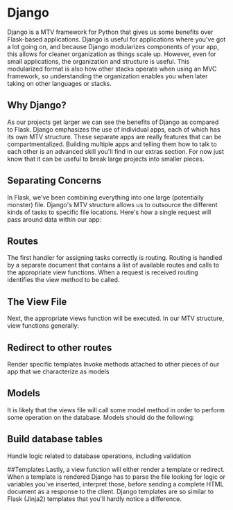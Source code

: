 # Django
Django is a MTV framework for Python that gives us some benefits over Flask-based
applications. Django is useful for applications where you've got a lot going on,
and because Django modularizes components of your app, this allows for cleaner
organization as things scale up. However, even for small applications, the
organization and structure is useful. This modularized format is also how other stacks
operate when using an MVC framework, so understanding the organization enables you
when later taking on other languages or stacks.

## Why Django?
As our projects get larger we can see the benefits of Django as compared to Flask. Django emphasizes the use of individual apps, each of which has its own MTV structure. These separate apps are really features that can be compartmentalized. Building multiple apps and telling them how to talk to each other is an advanced skill you'll find in our extras section. For now just know that it can be useful to break large projects into smaller pieces.

## Separating Concerns
In Flask, we’ve been combining everything into one large (potentially monster) file. Django's MTV structure allows us to outsource the different kinds of tasks to specific file locations. Here's how a single request will pass around data within our app:

## Routes
The first handler for assigning tasks correctly is routing. Routing is handled by a separate document that contains a list of available routes and calls to the appropriate view functions. When a request is received routing identifies the view method to be called.

## The View File
Next, the appropriate views function will be executed. In our MTV structure, view functions generally:

## Redirect to other routes
Render specific templates
Invoke methods attached to other pieces of our app that we characterize as models

## Models
It is likely that the views file will call some model method in order to perform some operation on the database. Models should do the following:

## Build database tables
Handle logic related to database operations, including validation

##Templates
Lastly, a view function will either render a template or redirect. When a template is rendered Django has to parse the file looking for logic or variables you've inserted, interpret those, before sending a complete HTML document as a response to the client. Django templates are so similar to Flask (Jinja2) templates that you'll hardly notice a difference.
